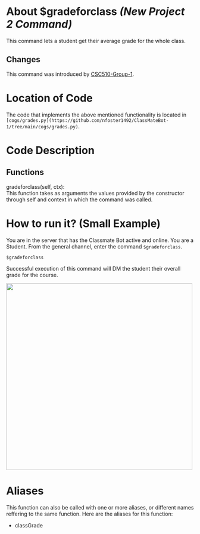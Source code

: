 # About $gradeforclass _(New Project 2 Command)_
This command lets a student get their average grade for the whole class.
## Changes

This command was introduced by [CSC510-Group-1](https://github.com/nfoster1492/ClassMateBot-1/).

# Location of Code
The code that implements the above mentioned functionality is located in `[cogs/grades.py](https://github.com/nfoster1492/ClassMateBot-1/tree/main/cogs/grades.py)`.

# Code Description
## Functions
gradeforclass(self, ctx): <br>
This function takes as arguments the values provided by the constructor through self and context in which the command was called.

# How to run it? (Small Example)
You are in the server that has the Classmate Bot active and online. You are a Student. From the general channel, enter the command `$gradeforclass`.

```
$gradeforclass
```
Successful execution of this command will DM the student their overall grade for the course.

<img src="https://github.com/nfoster1492/ClassMateBot-1/blob/main/data/proj2media/gradeforclassHelp.png?raw=true" width="500">

# Aliases

This function can also be called with one or more aliases, or different names reffering to the same function. Here are the aliases for this function:

 - classGrade